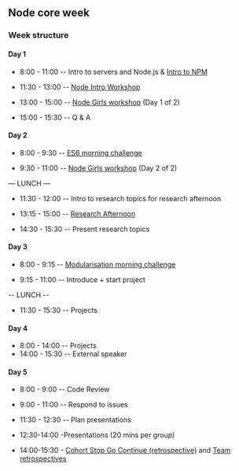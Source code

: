 ## Node core week

### Week structure

#### Day 1

- 8:00 - 11:00
-- Intro to servers and Node.js
& [Intro to NPM](https://github.com/foundersandcoders/npm-introduction)

- 11:30 - 13:00
-- [Node Intro Workshop](https://github.com/foundersandcoders/Node-Intro-Workshop)

- 13:00 - 15:00
-- [Node Girls workshop](https://github.com/node-girls/workshop-cms) (Day 1 of 2)
- 15:00 - 15:30
-- Q & A

#### Day 2

- 8:00 - 9:30
-- [ES6 morning challenge](./morning-challenge-day-2.md)

- 9:30 - 11:00
-- [Node Girls workshop](https://github.com/node-girls/workshop-cms) (Day 2 of 2)

— LUNCH —

- 11:30 - 12:00
-- Intro to research topics for research afternoon

- 13:15 - 15:00
-- [Research Afternoon](./research-afternoon.md)

- 14:30 - 15:30
-- Present research topics


#### Day 3

- 8:00 - 9:15
-- [Modularisation morning challenge](./morning-challenge-day-3.md)

- 9:15 - 11:00
-- Introduce + start project

-- LUNCH --

- 11:30 - 15:30
-- Projects


#### Day 4

- 8:00 - 14:00
-- Projects
- 14:00 - 15:30
-- External speaker

#### Day 5

- 8:00 - 9:00
-- Code Review

- 9:00 - 11:00
-- Respond to issues

- 11:30 - 12:30
-- Plan presentations

- 12:30-14:00 -Presentations (20 mins per group)

- 14:00-15:30 - [Cohort Stop Go Continue (retrospective)](./retrospectives.md#cohort-retrospective) and [Team retrospectives](./retrospectives.md#team-retrospective)



